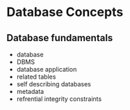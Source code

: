 # Database Concepts

## Database fundamentals

- database
- DBMS
- database application
- related tables
- self describing databases
- metadata
- refrential integrity constraints
